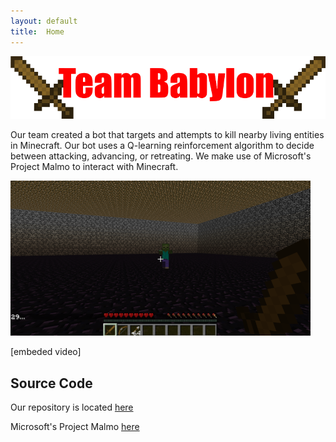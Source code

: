 ```yaml
---
layout: default
title:  Home
---
```

![alt text](https://github.com/StStevens/TeamBabylon/blob/master/docs/babylon.png "Training terminators since 2017!")

Our team created a bot that targets and attempts to kill nearby living entities in Minecraft. Our bot uses a Q-learning reinforcement algorithm to decide between attacking, advancing, or retreating. We make use of Microsoft's Project Malmo to interact with Minecraft.

![alt text](https://github.com/StStevens/TeamBabylon/raw/master/docs/Arena.png "our combat arena")

[embeded video]

## Source Code

Our repository is located [here](https://github.com/StStevens/TeamBabylon)

Microsoft's Project Malmo [here](https://github.com/Microsoft/malmo)

